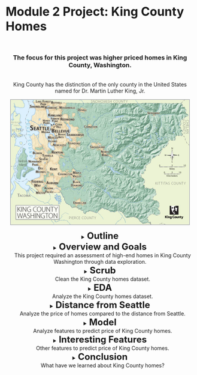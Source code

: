 
<span style="font-size:24pt; font-weight:bold">Module 2 Project: King County Homes</span><br>

<br><center><h3>The focus for this project was higher priced homes in King County, Washington.</h3><br>
King County has the distinction of the only county in the United States named for Dr. Martin Luther King, Jr.

<img src="images/KingCounty.png" align="center"/><br>


<details><summary><span style="font-size:18pt; font-weight:bold">Outline</span><br></summary>
    
* Overview and Goals
* Scrub
* EDA
* Distance from Seattle
* Model
* Interesting Features
* Conclusion
</details>

<details><summary><span style="font-size:18pt; font-weight:bold">Overview and Goals</span><br>
&emsp;This project required an assessment of high-end homes in King County Washington through data exploration.<br></summary>
    
# Goals
The overall goal of this project is to find useful insights while practicing exploratory data analysis. 
Our premise is to investigate the available data to assist Lifestyles Inc., high-end purchasing assistants, with data on higher priced homes. 
    
Dataset provided for exploration: kc_house_data.csv

</details>


<details><summary><span style="font-size:18pt; font-weight:bold">Scrub</span><br>
&emsp;Clean the King County homes dataset.<br></summary>
    
# Initial Data Observations and Treatments
* Several sets of categorical data : waterfront (binary), view, condition, grade, zip code
* Removed NAs by changing them to 0s, keeping in mind these placeholders will affect analysis
* Changed '?' to 0s
* Formatted the date as mm/dd/yyyy without time stamps (affected duplicates)
* Removed < 10 duplicate rows

</details>

<details><summary><span style="font-size:18pt; font-weight:bold">EDA</span><br>
&emsp;Analyze the King County homes dataset.<br></summary>
    
# Observations
* Price had significant outliers in higher priced homes. However, since the focus was on higher priced homes, these outliers were kept.<br>

<img src="images/price_outliers.png" alt='box plot of home prices showing outliers' align='left'/>
<img src="images/hp-homes.png" alt='box plot of higher priced homes' align='left'/>
<br><br><br><br><br><br><br><br><br><br><br><br><br><br><br>

* Using descriptive statistics Q3 was found and a dataframe was created with the upper 25% of home prices.
<br><br>

<img src="images/home-loc.png" alt='locations of higher priced homes'/>
<img src="images/home_summary.jpg" alt="summary data chart" align="center" width=500/>
<br>

## Interesting features from pairwise plot

<img src="images/pairwise-plot.png" alt="pairwise plot" align="center"/><br>

* Categorical data values:  bedrooms, floors, waterfront, view, condition, grade, and not as obvious bathrooms.
* Binary features: waterfront
* Features with too many '0' values: yr_renovated, sqft_basement, view, and waterfront
* Significantly skewed features: sqft_lot15, yr_built, sqft_basement, and price
* Zip Code and grade have two distinct sections: zip (980XX and 981XX), grade (bimodal with few values in the middle at 5 & 6)
* Somewhat linear relationships with price: sqft_living and sqft_above
* sqft_above and sqft_living are highly correlated to each other - may present collinearity
* Other interesting features: bathroom and grade

</details>

<details><summary><span style="font-size:18pt; font-weight:bold">Distance from Seattle</span><br>
&emsp;Analyze the price of homes compared to the distance from Seattle.<br></summary>
    
# Distance from downtown jobs and activities
<br>
<img src="images/distance-price-grade.png" alt='scatter plot of homes by distance from Seattle'/><br>

* Note in the plot above the highest priced homes are the closest to Seattle with significant drop off as homes are located farther from the city. <br>
* From the plot below it is evident the distribution is not normal. However, there seems to be a linear relationship with distance. The given plot would also show a shaded confidence interval about the line if there were a spread of data.<br>
<img src="images/distance-plot-regression.png" alt='distance plot with regression line'/>

</details>

<details><summary><span style="font-size:18pt; font-weight:bold">Model</span><br>
&emsp;Analyze features to predict price of King County homes.<br></summary>
    
# Modeling
* Using a cross validation function a baseline was created.
* A pairwise comparison function determined the following key combinations to explore:
    * sqft_living and grade
    * sqft_living and distance
    * bathrooms and grade

<img src="images/pair-ols-regression.png" alt='pairwise comparison summary' align="center" width=700/>

* The skew score of 1.17 suggests a slight positive skew to the distribution, but still well within the bounds of normality.
* The kurtosis score of 11.2 indicates some extreme values in the tail, which we know are some of the highest priced homes.
* The p-values are all below 0, meaning that there is virtually no chance that the null-hypothesis is true (null-hypothesis being that random chance resulted in the data set and no real correlation between variables exists).
* The F-statistic of 24,610 is immense and it's probability score is 0.00. This means that the variance between the groups is large while the variance within the groups is desirably small. The probability against refers to the chance that what we're seeing is actually unrelated to our variables i.e. is no chance the null hypothesis is true.
* The Jarque-Bera (JB) score is an enormous 16350. We ideally want a very low JB. Because the sample size plays into the actual score, this number can get inflated quickly. However, considering that the first JB score we saw was around 28,723.55, which is an improvement. The JB test is a goodness-of-fit test to see if our sample data has a skew and kurtosis matching a true normal distribution. We are aware of the skew and kurtosis.
* The Coefficient of Determination  𝑅2  score is 0.90 which essentially means that approximately 90% of the variance in a house's sale price can be predicted by the variables in the model we have created.
* The Variance Inflation Factor (VIF) score of 10.13 provides an index measuring how much the variance of an estimated regression coefficient is increased because of collinearity. This value is higher than desired.
## The overall scores and graphical representations provide only moderate predictability.
</details>

<details><summary><span style="font-size:18pt; font-weight:bold">Interesting Features</span><br>
&emsp;Other features to predict price of King County homes.<br></summary>
    
# Grade
* The graph illustrates how grade affects the price of homes
* As grade increases the price of the home is also likely to increase

<img src="images/Price by Grade.png" alt='price by grade' align="center"/>

# Waterfront
* Although there weren't many waterfront homes represented in the initial data, 85% of these homes are higher priced.
* 124 out of 146 homes are higher priced homes.

<img src="images/waterfront.png" alt='location of waterfront homes' align="center"/>
</details>

<details><summary><span style="font-size:18pt; font-weight:bold">Conclusion</span><br>
&emsp;What have we learned about King County homes?<br></summary>
    
# Key Recommendations
If you're looking for a higher priced home in King County Washington you'll likely find one 
* closer to Seattle, possibly in the Bellevue area
* with a good construction grade
* having a home with at least 2880 sq ft
* If you want a waterfront home, it is likely higher priced.


# Future Options
* Future data analysis should include school zones.
* Further analysis could be made of moderately priced homes.
</details>


```python

```
